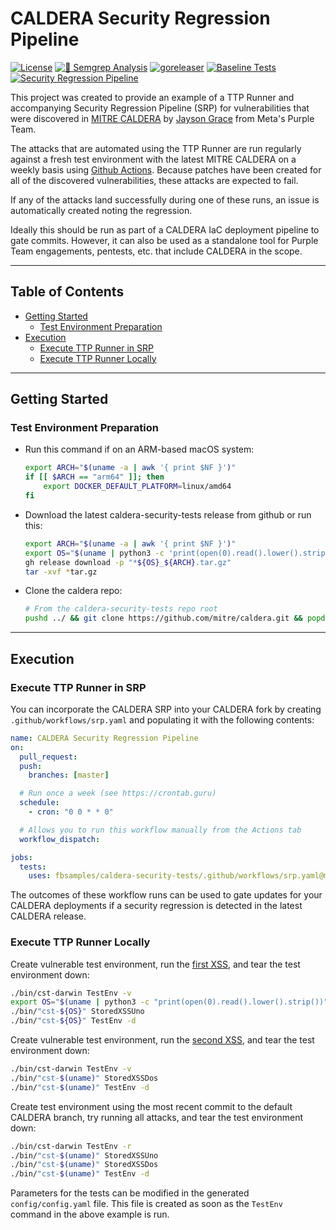 # CALDERA Security Regression Pipeline

[![License](https://img.shields.io/github/license/l50/goutils?label=License&style=flat&color=blue&logo=github)](https://github.com/fbsamples/caldera-security-tests/blob/main/LICENSE)
[![🚨 Semgrep Analysis](https://github.com/fbsamples/caldera-security-tests/actions/workflows/semgrep.yaml/badge.svg)](https://github.com/fbsamples/caldera-security-tests/actions/workflows/semgrep.yaml)
[![goreleaser](https://github.com/fbsamples/caldera-security-tests/actions/workflows/goreleaser.yaml/badge.svg)](https://github.com/fbsamples/caldera-security-tests/actions/workflows/goreleaser.yaml)
[![Baseline Tests](https://github.com/fbsamples/caldera-security-tests/actions/workflows/baseline.yaml/badge.svg)](https://github.com/fbsamples/caldera-security-tests/actions/workflows/baseline.yaml)
[![Security Regression Pipeline](https://github.com/fbsamples/caldera-security-tests/actions/workflows/srp.yaml/badge.svg)](https://github.com/fbsamples/caldera-security-tests/actions/workflows/srp.yaml)

This project was created to provide an example of a TTP Runner
and accompanying Security Regression Pipeline (SRP) for vulnerabilities
that were discovered in [MITRE CALDERA](https://github.com/mitre/caldera)
by [Jayson Grace](https://techvomit.net) from Meta's Purple Team.

The attacks that are automated using the TTP Runner are
run regularly against a fresh test environment with the latest
MITRE CALDERA on a weekly basis using
[Github Actions](https://github.com/features/actions). Because patches
have been created for all of the discovered
vulnerabilities, these attacks are expected to fail.

If any of the attacks land successfully during one of these runs,
an issue is automatically created noting the regression.

Ideally this should be run as part of a CALDERA IaC deployment
pipeline to gate commits. However, it can also be used as a
standalone tool for Purple Team engagements, pentests, etc.
that include CALDERA in the scope.

---

## Table of Contents

- [Getting Started](#getting-started)
  - [Test Environment Preparation](#test-environment-preparation)
- [Execution](#execution)
  - [Execute TTP Runner in SRP](#execute-ttp-runner-in-srp)
  - [Execute TTP Runner Locally](#execute-ttp-runner-locally)

---

## Getting Started

### Test Environment Preparation

- Run this command if on an ARM-based macOS system:

  ```bash
  export ARCH="$(uname -a | awk '{ print $NF }')"
  if [[ $ARCH == "arm64" ]]; then
      export DOCKER_DEFAULT_PLATFORM=linux/amd64
  fi
  ```

- Download the latest caldera-security-tests release from github or run this:

  ```bash
  export ARCH="$(uname -a | awk '{ print $NF }')"
  export OS="$(uname | python3 -c 'print(open(0).read().lower().strip())')"
  gh release download -p "*${OS}_${ARCH}.tar.gz"
  tar -xvf *tar.gz
  ```

- Clone the caldera repo:

  ```bash
  # From the caldera-security-tests repo root
  pushd ../ && git clone https://github.com/mitre/caldera.git && popd
  ```

---

## Execution

### Execute TTP Runner in SRP

You can incorporate the CALDERA SRP into your CALDERA fork
by creating `.github/workflows/srp.yaml` and populating it with the following contents:

```yaml
name: CALDERA Security Regression Pipeline
on:
  pull_request:
  push:
    branches: [master]

  # Run once a week (see https://crontab.guru)
  schedule:
    - cron: "0 0 * * 0"

  # Allows you to run this workflow manually from the Actions tab
  workflow_dispatch:

jobs:
  tests:
    uses: fbsamples/caldera-security-tests/.github/workflows/srp.yaml@main
```

The outcomes of these workflow runs can
be used to gate updates for your CALDERA deployments if a security regression is
detected in the latest CALDERA release.

### Execute TTP Runner Locally

Create vulnerable test environment, run the [first XSS](https://github.com/metaredteam/external-disclosures/security/advisories/GHSA-5m86-x5ph-jc47),
and tear the test environment down:

```bash
./bin/cst-darwin TestEnv -v
export OS="$(uname | python3 -c "print(open(0).read().lower().strip())")"
./bin/"cst-${OS}" StoredXSSUno
./bin/"cst-${OS}" TestEnv -d
```

Create vulnerable test environment, run the [second XSS](https://github.com/metaredteam/external-disclosures/security/advisories/GHSA-2gjc-v4hv-m4p9),
and tear the test environment down:

```bash
./bin/cst-darwin TestEnv -v
./bin/"cst-$(uname)" StoredXSSDos
./bin/"cst-$(uname)" TestEnv -d
```

Create test environment using the most recent commit
to the default CALDERA branch, try running all attacks,
and tear the test environment down:

```bash
./bin/cst-darwin TestEnv -r
./bin/"cst-$(uname)" StoredXSSUno
./bin/"cst-$(uname)" StoredXSSDos
./bin/"cst-$(uname)" TestEnv -d
```

Parameters for the tests can be modified
in the generated `config/config.yaml` file.
This file is created as soon as the `TestEnv`
command in the above example is run.

